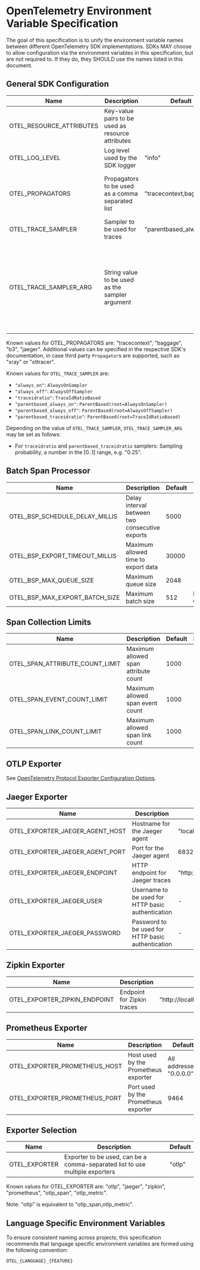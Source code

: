 # OpenTelemetry Environment Variable Specification

The goal of this specification is to unify the environment variable names between different OpenTelemetry SDK implementations. SDKs MAY choose to allow configuration via the environment variables in this specification, but are not required to. If they do, they SHOULD use the names listed in this document.

## General SDK Configuration

| Name                     | Description                                       | Default                           | Notes                               |
| ------------------------ | ------------------------------------------------- | --------------------------------- | ----------------------------------- |
| OTEL_RESOURCE_ATTRIBUTES | Key-value pairs to be used as resource attributes |                                   | See [Resource SDK](./resource/sdk.md#specifying-resource-information-via-an-environment-variable) for more details. |
| OTEL_LOG_LEVEL           | Log level used by the SDK logger                  | "info"                            |                                     |
| OTEL_PROPAGATORS         | Propagators to be used as a comma separated list  | "tracecontext,baggage"            | Values MUST be deduplicated in order to register a `Propagator` only once. Unrecognized values MUST generate a warning and be gracefully ignored. |
| OTEL_TRACE_SAMPLER       | Sampler to be used for traces                     | "parentbased_always_on"                       | See [Sampling](./trace/sdk.md#sampling) |
| OTEL_TRACE_SAMPLER_ARG   | String value to be used as the sampler argument   |                                   | The specified value will only be used if OTEL_TRACE_SAMPLER is set. Each Sampler type defines its own expected input, if any. Invalid or unrecognized input MUST be logged and MUST be otherwise ignored, i.e. the SDK MUST behave as if OTEL_TRACE_SAMPLER_ARG is not set.  |

Known values for OTEL_PROPAGATORS are: "tracecontext", "baggage", "b3", "jaeger".
Additional values can be specified in the respective SDK's documentation, in case third party `Propagator`s are supported, such as "xray" or "ottracer".

Known values for `OTEL_TRACE_SAMPLER` are:

- `"always_on"`: `AlwaysOnSampler`
- `"always_off"`: `AlwaysOffSampler`
- `"traceidratio"`: `TraceIdRatioBased`
- `"parentbased_always_on"`: `ParentBased(root=AlwaysOnSampler)`
- `"parentbased_always_off"`: `ParentBased(root=AlwaysOffSampler)`
- `"parentbased_traceidratio"`: `ParentBased(root=TraceIdRatioBased)`

Depending on the value of `OTEL_TRACE_SAMPLER`, `OTEL_TRACE_SAMPLER_ARG` may be set as follows:

- For `traceidratio` and `parentbased_traceidratio` samplers: Sampling probability, a number in the [0..1] range, e.g. "0.25".

## Batch Span Processor

| Name                           | Description                                    | Default | Notes                                                 |
| ------------------------------ | ---------------------------------------------- | ------- | ----------------------------------------------------- |
| OTEL_BSP_SCHEDULE_DELAY_MILLIS | Delay interval between two consecutive exports | 5000    |                                                       |
| OTEL_BSP_EXPORT_TIMEOUT_MILLIS | Maximum allowed time to export data            | 30000   |                                                       |
| OTEL_BSP_MAX_QUEUE_SIZE        | Maximum queue size                             | 2048    |                                                       |
| OTEL_BSP_MAX_EXPORT_BATCH_SIZE | Maximum batch size                             | 512     | Must be less than or equal to OTEL_BSP_MAX_QUEUE_SIZE |

## Span Collection Limits

| Name                            | Description                          | Default | Notes |
| ------------------------------- | ------------------------------------ | ------- | ----- |
| OTEL_SPAN_ATTRIBUTE_COUNT_LIMIT | Maximum allowed span attribute count | 1000    |       |
| OTEL_SPAN_EVENT_COUNT_LIMIT     | Maximum allowed span event count     | 1000    |       |
| OTEL_SPAN_LINK_COUNT_LIMIT      | Maximum allowed span link count      | 1000    |       |

## OTLP Exporter

See [OpenTelemetry Protocol Exporter Configuration Options](./protocol/exporter.md).

## Jaeger Exporter

| Name                            | Description                                       | Default                                                                                          |
| ------------------------------- | ------------------------------------------------- | ------------------------------------------------------------------------------------------------ |
| OTEL_EXPORTER_JAEGER_AGENT_HOST | Hostname for the Jaeger agent                     | "localhost"                                                                                      |
| OTEL_EXPORTER_JAEGER_AGENT_PORT | Port for the Jaeger agent                         | 6832                                                                                             |
| OTEL_EXPORTER_JAEGER_ENDPOINT   | HTTP endpoint for Jaeger traces                   | <!-- markdown-link-check-disable --> "http://localhost:14250"<!-- markdown-link-check-enable --> |
| OTEL_EXPORTER_JAEGER_USER       | Username to be used for HTTP basic authentication | -                                                                                                |
| OTEL_EXPORTER_JAEGER_PASSWORD   | Password to be used for HTTP basic authentication | -                                                                                                |

## Zipkin Exporter

| Name                          | Description                | Default                                                                                                      |
| ----------------------------- | -------------------------- | ------------------------------------------------------------------------------------------------------------ |
| OTEL_EXPORTER_ZIPKIN_ENDPOINT | Endpoint for Zipkin traces | <!-- markdown-link-check-disable --> "http://localhost:9411/api/v2/spans"<!-- markdown-link-check-enable --> |

## Prometheus Exporter

| Name                          | Description                     | Default                      |
| ----------------------------- | --------------------------------| ---------------------------- |
| OTEL_EXPORTER_PROMETHEUS_HOST | Host used by the Prometheus exporter | All addresses: "0.0.0.0"|
| OTEL_EXPORTER_PROMETHEUS_PORT | Port used by the Prometheus exporter | 9464                    |

## Exporter Selection

| Name          | Description                                                                  | Default |
| ------------- | ---------------------------------------------------------------------------- | ------- |
| OTEL_EXPORTER | Exporter to be used, can be a comma-separated list to use multiple exporters | "otlp"  |

Known values for OTEL_EXPORTER are: "otlp", "jaeger", "zipkin", "prometheus", "otlp_span", "otlp_metric".

Note: "otlp" is equivalent to "otlp_span,otlp_metric".

## Language Specific Environment Variables

To ensure consistent naming across projects, this specification recommends that language specific environment variables are formed using the following convention:

```
OTEL_{LANGUAGE}_{FEATURE}
```
